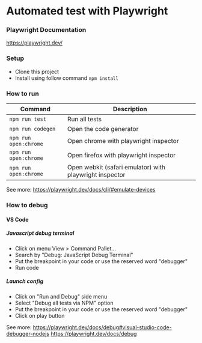 # Automated test with Playwright

### Playwright Documentation
https://playwright.dev/


### Setup
- Clone this project
- Install using follow command  ```npm install```

### How to run
| Command | Description |
| ----------- | ------------- |
| `npm run test` |  Run all tests |
| `npm run codegen` | Open the code generator |
| `npm run open:chrome` | Open chrome with playwright inspector |
| `npm run open:chrome` | Open firefox with playwright inspector |
| `npm run open:chrome` | Open webkit (safari emulator) with playwright inspector |

See more: https://playwright.dev/docs/cli/#emulate-devices

### How to debug
#### VS Code

##### Javascript debug terminal
- Click on menu View > Command Pallet...
- Search by "Debug: JavaScript Debug Terminal"
- Put the breakpoint in your code or use the reserved word "debugger"
- Run code

##### Launch config
- Click on "Run and Debug" side menu
- Select "Debug all tests via NPM" option
- Put the breakpoint in your code or use the reserved word "debugger"
- Click on play button

See more: 
https://playwright.dev/docs/debug#visual-studio-code-debugger-nodejs
https://playwright.dev/docs/debug